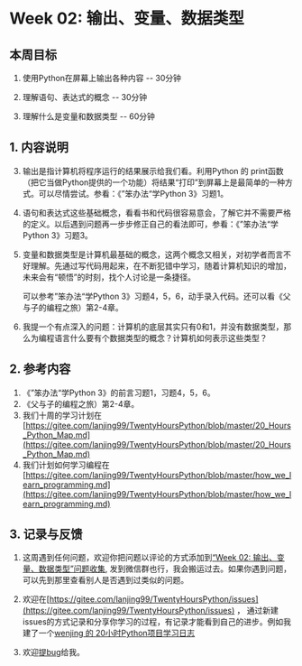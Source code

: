 # Week 02:  输出、变量、数据类型

## 本周目标

1. 使用Python在屏幕上输出各种内容     --  30分钟

2. 理解语句、表达式的概念                     -- 30分钟

3. 理解什么是变量和数据类型                 -- 60分钟

   

## 1. 内容说明

3. 输出是指计算机将程序运行的结果展示给我们看。利用Python 的 print函数（把它当做Python提供的一个功能）将结果“打印”到屏幕上是最简单的一种方式。可以尽情尝试。参看：《”笨办法“学Python 3》习题1。

2. 语句和表达式这些基础概念，看看书和代码很容易意会，了解它并不需要严格的定义。以后遇到问题再一步步修正自己的看法即可，参看：《”笨办法“学Python 3》习题3。

3. 变量和数据类型是计算机最基础的概念，这两个概念又相关，对初学者而言不好理解。先通过写代码用起来，在不断犯错中学习，随着计算机知识的增加，未来会有“顿悟”的时刻，找个人讨论是一条捷径。

   可以参考”笨办法“学Python 3》习题4，5，6，动手录入代码。还可以看《父与子的编程之旅）第2-4章。

4. 我提一个有点深入的问题：计算机的底层其实只有0和1，并没有数据类型，那么为编程语言什么要有个数据类型的概念？计算机如何表示这些类型？

    

## 2. 参考内容

1. 《”笨办法“学Python 3》的前言习题1，习题4，5，6。
2. 《父与子的编程之旅）第2-4章。
3. 我们十周的学习计划在[https://gitee.com/lanjing99/TwentyHoursPython/blob/master/20_Hours_Python_Map.md](https://gitee.com/lanjing99/TwentyHoursPython/blob/master/20_Hours_Python_Map.md)
4. 我们计划如何学习编程在[https://gitee.com/lanjing99/TwentyHoursPython/blob/master/how_we_learn_programming.md](https://gitee.com/lanjing99/TwentyHoursPython/blob/master/how_we_learn_programming.md)



## 3. 记录与反馈

1. 这周遇到任何问题，欢迎你把问题以评论的方式添加到[“Week 02: 输出、变量、数据类型”问题收集](https://gitee.com/lanjing99/TwentyHoursPython/issues/I1VQ87), 发到微信群也行，我会搬运过去。如果你遇到问题，可以先到那里查看别人是否遇到过类似的问题。

2. 欢迎在[https://gitee.com/lanjing99/TwentyHoursPython/issues](https://gitee.com/lanjing99/TwentyHoursPython/issues) ， 通过新建issues的方式记录和分享你学习的过程，有记录才能看到自己的进步。例如我建了一个[wenjing 的 20小时Python项目学习日志](https://gitee.com/lanjing99/TwentyHoursPython/issues/I1UGGG)

3. 欢迎[提bug](https://gitee.com/lanjing99/TwentyHoursPython/issues/I1UBYH)给我。

